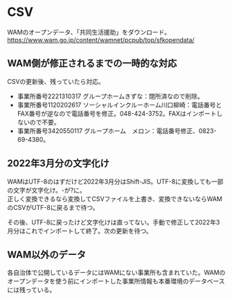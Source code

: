 # CSV
WAMのオープンデータ、「共同生活援助」をダウンロード。  
https://www.wam.go.jp/content/wamnet/pcpub/top/sfkopendata/

## WAM側が修正されるまでの一時的な対応
CSVの更新後、残っていたら対応。

- 事業所番号2221310317 グループホームきずな：閉所済なので削除。
- 事業所番号1120202617 ソーシャルインクルーホーム川口柳崎：電話番号とFAX番号が逆なので電話番号を修正。048-424-3752。FAXはインポートしないので不要。
- 事業所番号3420550117 グループホーム　メロン：電話番号修正、0823-69-4380。

## 2022年3月分の文字化け
WAMはUTF-8のはずだけど2022年3月分はShift-JIS。UTF-8に変換しても一部の文字が文字化け。-が?に。  
正しく変換できるなら変換してCSVファイルを上書き、変換できないならWAMのCSVがUTF-8に戻るまで待つ。

その後、UTF-8に戻ったけど文字化けは直ってない。手動で修正して2022年3月分はこれでインポートして終了。次の更新を待つ。

## WAM以外のデータ
各自治体で公開しているデータにはWAMにない事業所も含まれていた。WAMのオープンデータを使う前にインポートした事業所情報も本番環境のデータベースには残っている。
